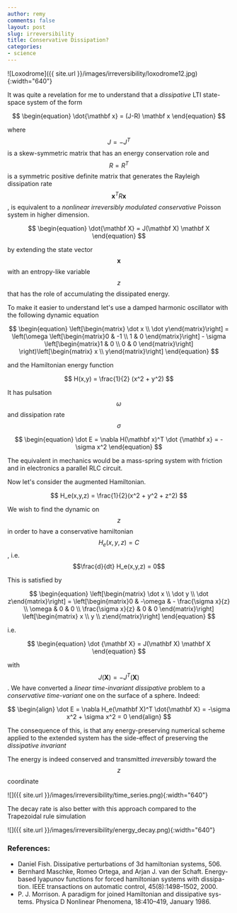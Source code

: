 ```yaml
---
author: remy
comments: false
layout: post
slug: irreversibility
title: Conservative Dissipation?
categories:
- science
---
```


![Loxodrome]({{ site.url }}/images/irreversibility/loxodrome12.jpg){:width="640"}

It was quite a revelation for me to understand that a _dissipative_ LTI state-space system of the form

$$
	\begin{equation}
		\dot{\mathbf x} = (J-R) \mathbf x
	\end{equation}
$$

where $$J = -J^T$$ is a skew-symmetric matrix that has an energy conservation role and $$R = R^T$$ is a symmetric positive definite matrix that generates the Rayleigh dissipation rate $$\mathbf x^T R \mathbf x$$, is equivalent to a _nonlinear irreversibly modulated conservative_ Poisson system in higher dimension. 

$$
	\begin{equation}
		\dot{\mathbf X} = J(\mathbf X) \mathbf X
	\end{equation}
$$

by extending the state vector $$\mathbf x$$ with an entropy-like variable $$z$$ that has the role of accumulating the dissipated energy.

To make it easier to understand let's use a damped harmonic oscillator with the following dynamic equation

$$
	\begin{equation}
	\left[\begin{matrix} \dot x \\ \dot y\end{matrix}\right] = \left(\omega \left[\begin{matrix}0 & -1 \\  1 & 0 \end{matrix}\right] - \sigma \left[\begin{matrix}1 & 0 \\ 0 & 0 \end{matrix}\right] \right)\left[\begin{matrix} x \\ y\end{matrix}\right]
	\end{equation}
$$

and the Hamiltonian energy function 

$$
	H(x,y) = \frac{1}{2} (x^2 + y^2)
$$

It has pulsation $$\omega$$ and dissipation rate $$\sigma$$

$$
	\begin{equation}
		\dot E = \nabla H(\mathbf x)^T \dot {\mathbf x} = -\sigma x^2
	\end{equation}
$$

The equivalent in mechanics would be a mass-spring system with friction and in electronics a parallel RLC circuit.

Now let's consider the augmented Hamiltonian.

$$
	H_e(x,y,z) = \frac{1}{2}(x^2 + y^2 + z^2)
$$ 

We wish to find the dynamic on $$z$$ in order to have a conservative hamiltonian $$H_e(x,y,z) = C$$, i.e. $$\frac{d}{dt} H_e(x,y,z) = 0$$

This is satisfied by

$$
	\begin{equation}
		\left[\begin{matrix} \dot x \\ \dot y \\ \dot z\end{matrix}\right] =  \left[\begin{matrix}0 & -\omega & - \frac{\sigma x}{z} \\  \omega & 0 & 0 \\ \frac{\sigma x}{z} & 0 & 0 \end{matrix}\right] \left[\begin{matrix} x \\ y \\ z\end{matrix}\right]
	\end{equation}
$$

i.e.

$$
	\begin{equation}
		\dot {\mathbf X} = J(\mathbf X) \mathbf X
	\end{equation}
$$

with $$J(\mathbf X) =-J^T(\mathbf X)$$. We have converted a _linear time-invariant dissipative_ problem to a _conservative time-variant_ one on the surface of a sphere. Indeed:

$$
	\begin{align}
		\dot E = \nabla H_e(\mathbf X)^T \dot{\mathbf X} = -\sigma x^2 + \sigma x^2 = 0 
	\end{align}
$$

The consequence of this, is that any energy-preserving numerical scheme applied to the extended system has the side-effect of preserving the _dissipative invariant_

The energy is indeed conserved and transmitted _irreversibly_ toward the $$z$$ coordinate

![]({{ site.url }}/images/irreversibility/time_series.png){:width="640"}

The decay rate is also better with this approach compared to the Trapezoidal rule simulation

![]({{ site.url }}/images/irreversibility/energy_decay.png){:width="640"}


### References:

- Daniel Fish. Dissipative perturbations of 3d hamiltonian systems, 506.
- Bernhard Maschke, Romeo Ortega, and Arjan J. van der Schaft. Energy- based lyapunov functions for forced hamiltonian systems with dissipa- tion. IEEE transactions on automatic control, 45(8):1498–1502, 2000.
- P. J. Morrison. A paradigm for joined Hamiltonian and dissipative sys- tems. Physica D Nonlinear Phenomena, 18:410–419, January 1986.


